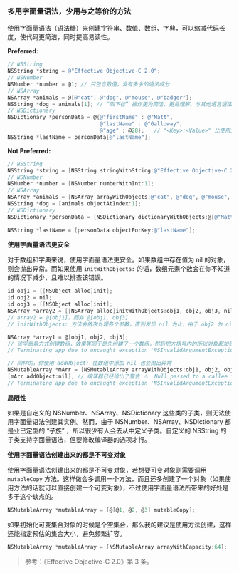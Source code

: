 ### 多用字面量语法，少用与之等价的方法

使用字面量语法（语法糖）来创建字符串、数值、数组、字典，可以缩减代码长度，使代码更简洁，同时提高易读性。

**Preferred:**

```objectivec
// NSString
NSString *string = @"Effective Objective-C 2.0";
// NSNumber
NSNumber *number = @1; // 只包含数值，没有多余的语法成分
// NSArray
NSArray *animals = @[@"cat", @"dog", @"mouse", @"badger"];
NSString *dog = animals[1]; // “取下标” 操作更为简洁，更易理解，与其他语言语法类似
// NSDictionary
NSDictionary *personData = @{@"firstName" : @"Matt", 
                             @"lastName" : @"Galloway",
                             @"age" : @28};   // "<Key>:<Value>" 比使用方法创建的写法 "<Value>, <key>" 更易读
NSString *lastName = personData[@"lastName"];
```

**Not Preferred:**

```objectivec
// NSString
NSString *string = [NSString stringWithString:@"Effective Objective-C 2.0"];
// NSNumber
NSNumber *number = [NSNumber numberWithInt:1];
// NSArray
NSArray *animals = [NSArray arrayWithObjects:@"cat", @"dog", @"mouse", @"badger", nil];
NSString *dog = [animals objectAtIndex:1];
// NSDictionary
NSDictionary *personData = [NSDictionary dictionaryWithObjects:@[@"Matt", @"Galloway", @28]
                            													 forKeys:@[@"firstName", @"lastName", @"age"]];
NSString *lastName = [personData objectForKey:@"lastName"];
```

**使用字面量语法更安全**

对于数组和字典来说，使用字面量语法更安全。如果数组中存在值为 nil 的对象，则会抛出异常。而如果使用 `initWithObjects:` 的话，数组元素个数会在你不知道的情况下减少，且难以排查该错误。

```objectivec
id obj1 = [[NSObject alloc]init];
id obj2 = nil;
id obj3 = [[NSObject alloc]init];
NSArray *array2 = [[NSArray alloc]initWithObjects:obj1, obj2, obj3, nil];
// array2 = @[obj1]，而非 @[obj1, obj3]
// initWithObjects: 方法会依次处理各个参数，直到发现 nil 为止，由于 obj2 为 nil，所以该方法会提前结束

NSArray *array1 = @[obj1, obj2, obj3];
// 该字面量方式创建数组，效果等同于是先创建了一个数组，然后把方括号内的所以对象都加到这个数组中。如果数值元素对象中有 nil 则会抛出异常。
// Terminating app due to uncaught exception 'NSInvalidArgumentException', reason: '*** -[__NSPlaceholderArray initWithObjects:count:]: attempt to insert nil object from objects[1]'

// 同样的，你使用 addObject: 往数组中添加 nil 也会抛出异常
NSMutableArray *mArr = [NSMutableArray arrayWithObjects:obj1, obj2, obj3, nil];
[mArr addObject:nil]; // 编译器已经给出了警告 ⚠️  Null passed to a callee that requires a non-null argument
// Terminating app due to uncaught exception 'NSInvalidArgumentException', reason: '*** -[__NSArrayM insertObject:atIndex:]: object cannot be nil'
```

**局限性**

如果是自定义的 NSNumber、NSArray、NSDictionary 这些类的子类，则无法使用字面量语法创建其实例。然而，由于 NSNumber、NSArray、NSDictionary 都是业已定型的 “子族” ，所以很少有人会去从中定义子类。自定义的 NSString 的子类支持字面量语法，但要修改编译器的选项才行。

**使用字面量语法创建出来的都是不可变对象**

使用字面量语法创建出来的都是不可变对象，若想要可变对象则需要调用 `mutableCopy` 方法。这样做会多调用一个方法，而且还多创建了一个对象（如果使用方法的话就可以直接创建一个可变对象），不过使用字面量语法所带来的好处是多于这个缺点的。

```objectivec
NSMutableArray *mutableArray = [@[@1, @2, @3] mutableCopy];
```

如果初始化可变集合对象的时候是个空集合，那么我的建议是使用方法创建，这样还能指定预估的集合大小，避免频繁扩容。

```objectivec
NSMutableArray *mutableArray = [NSMutableArray arrayWithCapacity:64];
```

> 参考：《Effective Objective-C 2.0》第 3 条。

